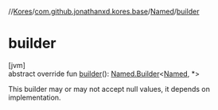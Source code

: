 //[Kores](../../../index.md)/[com.github.jonathanxd.kores.base](../index.md)/[Named](index.md)/[builder](builder.md)

# builder

[jvm]\
abstract override fun [builder](builder.md)(): [Named.Builder](-builder/index.md)<[Named](index.md), *>

This builder may or may not accept null values, it depends on implementation.
